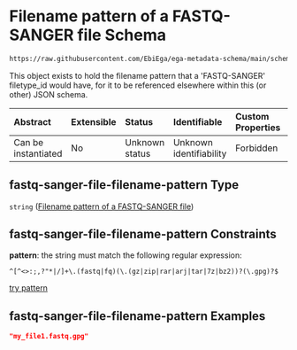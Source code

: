 # Filename pattern of a FASTQ-SANGER file Schema

```txt
https://raw.githubusercontent.com/EbiEga/ega-metadata-schema/main/schemas/EGA.common-definitions.json#/definitions/fastq-sanger-file-filename-pattern
```

This object exists to hold the filename pattern that a 'FASTQ-SANGER' filetype\_id would have, for it to be referenced elsewhere within this (or other) JSON schema.

| Abstract            | Extensible | Status         | Identifiable            | Custom Properties | Additional Properties | Access Restrictions | Defined In                                                                                           |
| :------------------ | :--------- | :------------- | :---------------------- | :---------------- | :-------------------- | :------------------ | :--------------------------------------------------------------------------------------------------- |
| Can be instantiated | No         | Unknown status | Unknown identifiability | Forbidden         | Allowed               | none                | [EGA.common-definitions.json\*](../../../schemas/EGA.common-definitions.json "open original schema") |

## fastq-sanger-file-filename-pattern Type

`string` ([Filename pattern of a FASTQ-SANGER file](ega-12-definitions-filename-pattern-of-a-fastq-sanger-file.md))

## fastq-sanger-file-filename-pattern Constraints

**pattern**: the string must match the following regular expression:&#x20;

```regexp
^[^<>:;,?"*|/]+\.(fastq|fq)(\.(gz|zip|rar|arj|tar|7z|bz2))?(\.gpg)?$
```

[try pattern](https://regexr.com/?expression=%5E%5B%5E%3C%3E%3A%3B%2C%3F%22*%7C%2F%5D%2B%5C.\(fastq%7Cfq\)\(%5C.\(gz%7Czip%7Crar%7Carj%7Ctar%7C7z%7Cbz2\)\)%3F\(%5C.gpg\)%3F%24 "try regular expression with regexr.com")

## fastq-sanger-file-filename-pattern Examples

```json
"my_file1.fastq.gpg"
```
